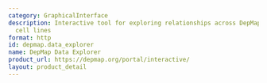 ```yaml
---
category: GraphicalInterface
description: Interactive tool for exploring relationships across DepMap datasets and
  cell lines
format: http
id: depmap.data_explorer
name: DepMap Data Explorer
product_url: https://depmap.org/portal/interactive/
layout: product_detail
---
```

